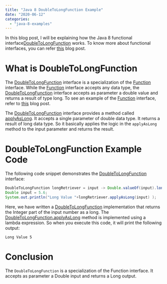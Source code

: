 ```yaml
---
title: "Java 8 DoubleToLongFunction Example"
date: "2020-06-12"
categories: 
  - "java-8-examples"
---
```


In this blog post, I will be explaining how the Java 8 functional interface[DoubleToLongFunction](https://docs.oracle.com/javase/9/docs/api/java/util/function/DoubleToLongFunction.html) works. To know more about functional interfaces, you can refer [this](https://reshmabidikar.github.io/2019/03/java-8-functional-interface.html) blog post.

# What is DoubleToLongFunction

The [DoubleToLongFunction](https://reshmabidikar.github.io/2019/04/java-8-function-interface-example.html) interface is a specialization of the [Function](https://reshmabidikar.github.io/2019/04/java-8-function-interface-example.html) interface. While the [Function](https://reshmabidikar.github.io/2019/04/java-8-function-interface-example.html) interface accepts any data type, the [DoubleToLongFunction](https://docs.oracle.com/javase/9/docs/api/java/util/function/DoubleToLongFunction.html) interface accepts as parameter a double value and returns a result of type long. To see an example of the [Function](https://reshmabidikar.github.io/2019/04/java-8-function-interface-example.html) interface, refer to [this](https://reshmabidikar.github.io/2019/04/java-8-function-interface-example.html) blog post.

The [DoubleToLongFunction](https://docs.oracle.com/javase/9/docs/api/java/util/function/DoubleToLongFunction.html) interface provides a method called [applyAsLong](https://docs.oracle.com/javase/9/docs/api/java/util/function/DoubleToLongFunction.html#applyAsLong-double-). It accepts a single parameter of double data type. It returns a result of long data type. So it basically applies the logic in the `applyAsLong` method to the input parameter and returns the result.

# DoubleToLongFunction Example Code

The following code snippet demonstrates the [DoubleToLongFunction](https://docs.oracle.com/javase/9/docs/api/java/util/function/DoubleToLongFunction.html) interface:

```java
DoubleToLongFunction longRetriever = input -> Double.valueOf(input).longValue();
Double input = 5.6;
System.out.println("Long Value "+longRetriever.applyAsLong(input) );
```

Here, we have written a [DoubleToLongFunction](https://docs.oracle.com/javase/9/docs/api/java/util/function/DoubleToLongFunction.html) implementation that returns the Integer part of the input number as a long. The [DoubleToLongFunction](https://docs.oracle.com/javase/9/docs/api/java/util/function/DoubleToLongFunction.html)[.applyAsLong](https://docs.oracle.com/javase/9/docs/api/java/util/function/DoubleToLongFunction.html#applyAsLong-double-) method is implemented using a lambda expression. So when you execute this code, it will print the following output:

```
Long Value 5
```

# Conclusion

The `DoubleToLongFunction` is a specialization of the Function interface. It accepts as parameter a Double input and returns a Long output.
